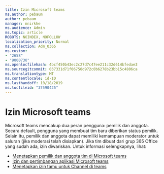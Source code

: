 ```yaml
---
title: Izin Microsoft teams
ms.author: pebaum
author: pebaum
manager: mnirkhe
ms.audience: Admin
ms.topic: article
ROBOTS: NOINDEX, NOFOLLOW
localization_priority: Normal
ms.collection: Adm_O365
ms.custom:
- "2658"
- "9000730"
ms.openlocfilehash: 4bcf450b43ec2c27d7c47ee211c32d614bfedae3
ms.sourcegitcommit: 037331d71f06750d972c0b6278b23bb15c4806ca
ms.translationtype: MT
ms.contentlocale: id-ID
ms.lasthandoff: 10/18/2019
ms.locfileid: "37590425"
---
```

# <a name="microsoft-teams-permissions"></a>Izin Microsoft teams

Microsoft teams mencakup dua peran pengguna: pemilik dan anggota. Secara default, pengguna yang membuat tim baru diberikan status pemilik. Selain itu, pemilik dan anggota dapat memiliki kemampuan moderator untuk saluran (jika moderasi telah disiapkan). Jika tim dibuat dari grup 365 Office yang sudah ada, izin diwariskan. Untuk informasi selengkapnya, lihat:

- [Menetapkan pemilik dan anggota tim di Microsoft teams](https://docs.microsoft.com/microsoftteams/assign-roles-permissions)
- [Izin dan pertimbangan aplikasi Microsoft teams](https://docs.microsoft.com/microsoftteams/app-permissions)
- [Menetapkan izin tamu untuk Channel di teams](https://support.office.com/article/4756c468-2746-4bfd-a582-736d55fcc169)
